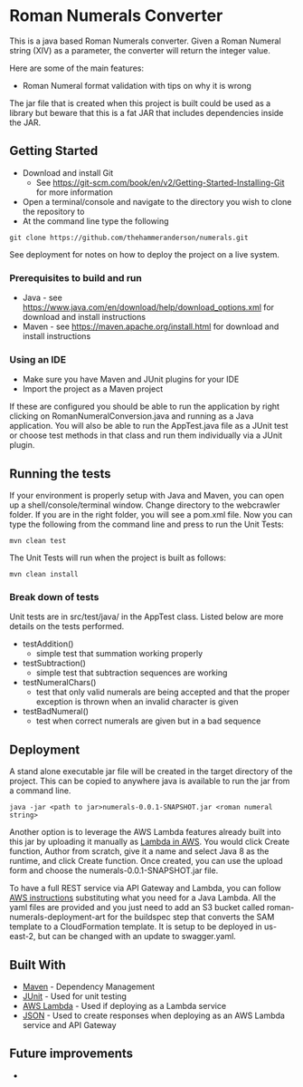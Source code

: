 # Roman Numerals Converter

This is a java based Roman Numerals converter.  Given a Roman Numeral string (XIV) as a parameter, the converter will return the integer value.

Here are some of the main features:
* Roman Numeral format validation with tips on why it is wrong

The jar file that is created when this project is built could be used as a library but beware that this is a fat JAR that includes dependencies inside the JAR.

## Getting Started

* Download and install Git
  * See https://git-scm.com/book/en/v2/Getting-Started-Installing-Git for more information
* Open a terminal/console and navigate to the directory you wish to clone the repository to
* At the command line type the following
```
git clone https://github.com/thehammeranderson/numerals.git
```

See deployment for notes on how to deploy the project on a live system.

### Prerequisites to build and run

* Java - see https://www.java.com/en/download/help/download_options.xml for download and install instructions
* Maven - see https://maven.apache.org/install.html for download and install instructions

### Using an IDE

* Make sure you have Maven and JUnit plugins for your IDE
* Import the project as a Maven project

If these are configured you should be able to run the application by right clicking on RomanNumeralConversion.java and running as a Java application.  You will also be able to run the AppTest.java file as a JUnit test or choose test methods in that class and run them individually via a JUnit plugin.

## Running the tests

If your environment is properly setup with Java and Maven, you can open up a shell/console/terminal window.  Change directory to the webcrawler folder.  If you are in the right folder, you will see a pom.xml file.  Now you can type the following from the command line and press <return> to run the Unit Tests:

```
mvn clean test

```

The Unit Tests will run when the project is built as follows:

```
mvn clean install

```
### Break down of tests

Unit tests are in src/test/java/ in the AppTest class.  Listed below are more details on the tests performed.

* testAddition()
    * simple test that summation working properly
* testSubtraction()
    * simple test that subtraction sequences are working
* testNumeralChars()
    * test that only valid numerals are being accepted and that the proper exception is thrown when an invalid character is given
* testBadNumeral()
    * test when correct numerals are given but in a bad sequence

## Deployment

A stand alone executable jar file will be created in the target directory of the project.  This can be copied to anywhere java is available to run the jar from a command line.

```
java -jar <path to jar>numerals-0.0.1-SNAPSHOT.jar <roman numeral string>

```

Another option is to leverage the AWS Lambda features already built into this jar by uploading it manually as [Lambda in AWS](https://us-east-2.console.aws.amazon.com/lambda/home?region=us-east-2#/functions). You would click Create function, Author from scratch, give it a name and select Java 8 as the runtime, and click Create function.  Once created, you can use the upload form and choose the numerals-0.0.1-SNAPSHOT.jar file.

To have a full REST service via API Gateway and Lambda, you can follow [AWS instructions](https://docs.aws.amazon.com/lambda/latest/dg/build-pipeline.html) substituting what you need for a Java Lambda.  All the yaml files are provided and you just need to add an S3 bucket called roman-numerals-deployment-art for the buildspec step that converts the SAM template to a CloudFormation template.  It is setup to be deployed in us-east-2, but can be changed with an update to swagger.yaml.

## Built With

* [Maven](https://maven.apache.org/) - Dependency Management
* [JUnit](https://junit.org/junit5/) - Used for unit testing
* [AWS Lambda](https://aws.amazon.com/lambda/) - Used if deploying as a Lambda service
* [JSON](http://www.JSON.org/) - Used to create responses when deploying as an AWS Lambda service and API Gateway

## Future improvements

* 
